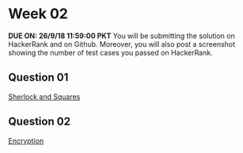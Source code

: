 # Week 02

**DUE ON: 26/9/18 11:59:00 PKT**
You will be submitting the solution on HackerRank and on Github. Moreover, you will also post a screenshot showing the number of test cases you passed on HackerRank.

## Question 01
[Sherlock and Squares](https://www.hackerrank.com/challenges/sherlock-and-squares/problem)

## Question 02
[Encryption](https://www.hackerrank.com/challenges/encryption/problem)
